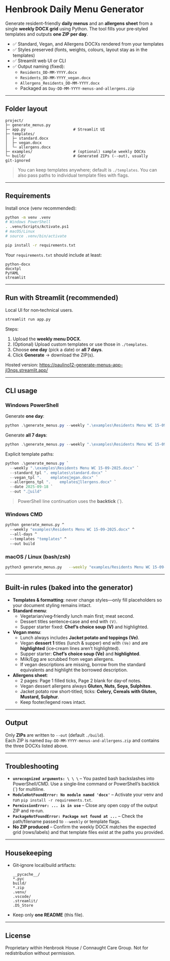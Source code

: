 # Henbrook Daily Menu Generator

Generate resident-friendly **daily menus** and an **allergens sheet** from a single **weekly DOCX grid** using Python. The tool fills your pre‑styled templates and outputs **one ZIP per day**.

- ✅ Standard, Vegan, and Allergens DOCXs rendered from your templates
- ✅ Styles preserved (fonts, weights, colours, layout stay as in the templates)
- ✅ Streamlit web UI or CLI
- ✅ Output naming (fixed):
  - `Residents_DD-MM-YYYY.docx`
  - `Residents_DD-MM-YYYY_vegan.docx`
  - `Allergens_Residents_DD-MM-YYYY.docx`
  - Packaged as `Day-DD-MM-YYYY-menus-and-allergens.zip`

---

## Folder layout

```
project/
├─ generate_menus.py
├─ app.py                     # Streamlit UI
├─ templates/
│  ├─ standard.docx
│  ├─ vegan.docx
│  └─ allergens.docx
├─ examples/                  # (optional) sample weekly DOCXs
└─ build/                     # Generated ZIPs (--out), usually git‑ignored
```

> You can keep templates anywhere; default is `./templates`. You can also pass paths to individual template files with flags.

---

## Requirements

Install once (venv recommended):

```bash
python -m venv .venv
# Windows PowerShell
. .venv/Scripts/Activate.ps1
# macOS/Linux
# source .venv/bin/activate

pip install -r requirements.txt
```

Your `requirements.txt` should include at least:

```
python-docx
docxtpl
PyYAML
streamlit
```

---

## Run with Streamlit (recommended)

Local UI for non‑technical users.

```bash
streamlit run app.py
```

Steps:

1. Upload the **weekly menu DOCX**.
2. (Optional) Upload custom templates or use those in `./templates`.
3. Choose **one day** (pick a date) or **all 7 days**.
4. Click **Generate** → download the ZIP(s).

Hosted version: https://paulino12-generate-menus-app-jl3nqs.streamlit.app/

---

## CLI usage

### Windows PowerShell

Generate **one day**:

```powershell
python .\generate_menus.py --weekly ".\examples\Residents Menu WC 15-09-2025.docx" --date 2025-09-18 --templates ".	emplates" --out ".uild"
```

Generate **all 7 days**:

```powershell
python .\generate_menus.py --weekly ".\examples\Residents Menu WC 15-09-2025.docx" --all-days --templates ".	emplates" --out ".uild"
```

Explicit template paths:

```powershell
python .\generate_menus.py `
  --weekly ".\examples\Residents Menu WC 15-09-2025.docx" `
  --standard_tpl ".	emplates\standard.docx" `
  --vegan_tpl ".	emplatesegan.docx" `
  --allergens_tpl ".	emplatesllergens.docx" `
  --date 2025-09-18 `
  --out ".uild"
```

> PowerShell line continuation uses the **backtick** (`).

### Windows CMD

```bat
python generate_menus.py ^
  --weekly "examples\Residents Menu WC 15-09-2025.docx" ^
  --all-days ^
  --templates "templates" ^
  --out build
```

### macOS / Linux (bash/zsh)

```bash
python3 generate_menus.py   --weekly "examples/Residents Menu WC 15-09-2025.docx"   --all-days   --templates "./templates"   --out "./build"
```

---

## Built‑in rules (baked into the generator)

- **Templates & formatting**: never change styles—only fill placeholders so your document styling remains intact.
- **Standard menu**:
  - Vegetarian/veg‑friendly lunch main first; meat second.
  - Dessert titles sentence‑case and end with `(V)`.
  - Supper starter fixed: **Chef’s choice soup (V)** and highlighted.
- **Vegan menu**:
  - Lunch always includes **Jacket potato and toppings (Ve)**.
  - Vegan **dessert 1** titles (lunch & supper) end with `(Ve)` and are **highlighted** (ice‑cream lines aren’t highlighted).
  - Supper starter: **Chef’s choice soup (Ve)** and **highlighted**.
  - Milk/Egg are scrubbed from vegan allergens.
  - If vegan descriptions are missing, borrow from the standard equivalents and highlight the borrowed description.
- **Allergens sheet**:
  - 2 pages: Page 1 filled ticks, Page 2 blank for day‑of notes.
  - Vegan dessert allergens always **Gluten, Nuts, Soya, Sulphites**.
  - Jacket potato row short‑titled; ticks: **Celery, Cereals with Gluten, Mustard, Sulphur**.
  - Keep footer/legend rows intact.

---

## Output

Only **ZIPs** are written to `--out` (default `./build`).  
Each ZIP is named `Day-DD-MM-YYYY-menus-and-allergens.zip` and contains the three DOCXs listed above.

---

## Troubleshooting

- **`unrecognized arguments: \ \ \`** – You pasted bash backslashes into PowerShell/CMD. Use a single‑line command or PowerShell’s backtick (`) for multiline.
- **`ModuleNotFoundError: No module named 'docx'`** – Activate your venv and run `pip install -r requirements.txt`.
- **`PermissionError: ... is in use`** – Close any open copy of the output ZIP and re‑run.
- **`PackageNotFoundError: Package not found at ...`** – Check the path/filename passed to `--weekly` or template flags.
- **No ZIP produced** – Confirm the weekly DOCX matches the expected grid (rows/labels) and that template files exist at the paths you provided.

---

## Housekeeping

- Git‑ignore local/build artifacts:
  ```
  __pycache__/
  *.pyc
  build/
  *.zip
  .venv/
  .vscode/
  .streamlit/
  .DS_Store
  ```
- Keep only **one README** (this file).

---

## License

Proprietary within Henbrook House / Connaught Care Group. Not for redistribution without permission.
